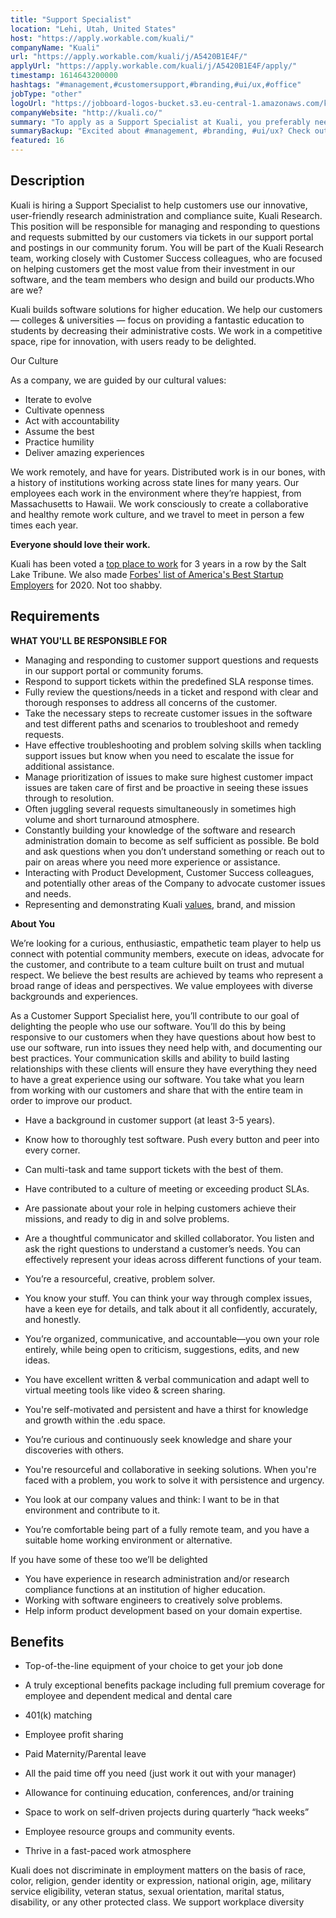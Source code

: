 ```yaml
---
title: "Support Specialist"
location: "Lehi, Utah, United States"
host: "https://apply.workable.com/kuali/"
companyName: "Kuali"
url: "https://apply.workable.com/kuali/j/A5420B1E4F/"
applyUrl: "https://apply.workable.com/kuali/j/A5420B1E4F/apply/"
timestamp: 1614643200000
hashtags: "#management,#customersupport,#branding,#ui/ux,#office"
jobType: "other"
logoUrl: "https://jobboard-logos-bucket.s3.eu-central-1.amazonaws.com/kuali"
companyWebsite: "http://kuali.co/"
summary: "To apply as a Support Specialist at Kuali, you preferably need to have at least 3-5 years of background in customer support."
summaryBackup: "Excited about #management, #branding, #ui/ux? Check out this job post!"
featured: 16
---
```


## Description

Kuali is hiring a Support Specialist to help customers use our innovative, user-friendly research administration and compliance suite, Kuali Research. This position will be responsible for managing and responding to questions and requests submitted by our customers via tickets in our support portal and postings in our community forum. You will be part of the Kuali Research team, working closely with Customer Success colleagues, who are focused on helping customers get the most value from their investment in our software, and the team members who design and build our products.Who are we?

Kuali builds software solutions for higher education. We help our customers — colleges & universities — focus on providing a fantastic education to students by decreasing their administrative costs. We work in a competitive space, ripe for innovation, with users ready to be delighted.

Our Culture

As a company, we are guided by our cultural values:

*   Iterate to evolve
*   Cultivate openness
*   Act with accountability
*   Assume the best
*   Practice humility
*   Deliver amazing experiences

We work remotely, and have for years. Distributed work is in our bones, with a history of institutions working across state lines for many years. Our employees each work in the environment where theyʼre happiest, from Massachusetts to Hawaii. We work consciously to create a collaborative and healthy remote work culture, and we travel to meet in person a few times each year.

**Everyone should love their work.**

Kuali has been voted a [top place to work](https://topworkplaces.com/publication/saltlake/kuali/) for 3 years in a row by the Salt Lake Tribune. We also made [Forbes' list of America's Best Startup Employers](https://www.forbes.com/americas-best-startup-employers/#1100e1e65275) for 2020. Not too shabby.

## Requirements

**WHAT YOU'LL BE RESPONSIBLE FOR**

*   Managing and responding to customer support questions and requests in our support portal or community forums.
*   Respond to support tickets within the predefined SLA response times.
*   Fully review the questions/needs in a ticket and respond with clear and thorough responses to address all concerns of the customer.
*   Take the necessary steps to recreate customer issues in the software and test different paths and scenarios to troubleshoot and remedy requests.
*   Have effective troubleshooting and problem solving skills when tackling support issues but know when you need to escalate the issue for additional assistance.
*   Manage prioritization of issues to make sure highest customer impact issues are taken care of first and be proactive in seeing these issues through to resolution.
*   Often juggling several requests simultaneously in sometimes high volume and short turnaround atmosphere.
*   Constantly building your knowledge of the software and research administration domain to become as self sufficient as possible. Be bold and ask questions when you don’t understand something or reach out to pair on areas where you need more experience or assistance.
*   Interacting with Product Development, Customer Success colleagues, and potentially other areas of the Company to advocate customer issues and needs.
*   Representing and demonstrating Kuali [values](https://www.kuali.co/about), brand, and mission

**About You**

Weʼre looking for a curious, enthusiastic, empathetic team player to help us connect with potential community members, execute on ideas, advocate for the customer, and contribute to a team culture built on trust and mutual respect. We believe the best results are achieved by teams who represent a broad range of ideas and perspectives. We value employees with diverse backgrounds and experiences.

As a Customer Support Specialist here, you’ll contribute to our goal of delighting the people who use our software. You’ll do this by being responsive to our customers when they have questions about how best to use our software, run into issues they need help with, and documenting our best practices. Your communication skills and ability to build lasting relationships with these clients will ensure they have everything they need to have a great experience using our software. You take what you learn from working with our customers and share that with the entire team in order to improve our product.

*   Have a background in customer support (at least 3-5 years).
*   Know how to thoroughly test software. Push every button and peer into every corner.
*   Can multi-task and tame support tickets with the best of them.
*   Have contributed to a culture of meeting or exceeding product SLAs.
*   Are passionate about your role in helping customers achieve their missions, and ready to dig in and solve problems.
*   Are a thoughtful communicator and skilled collaborator. You listen and ask the right questions to understand a customer’s needs. You can effectively represent your ideas across different functions of your team.
*   Youʼre a resourceful, creative, problem solver.
*   You know your stuff. You can think your way through complex issues, have a keen eye for details, and talk about it all confidently, accurately, and honestly.
*   Youʼre organized, communicative, and accountable—you own your role entirely, while being open to criticism, suggestions, edits, and new ideas.
*   You have excellent written & verbal communication and adapt well to virtual meeting tools like video & screen sharing.
*   You're self-motivated and persistent and have a thirst for knowledge and growth within the .edu space.
*   Youʼre curious and continuously seek knowledge and share your discoveries with others.

*   You're resourceful and collaborative in seeking solutions. When you're faced with a problem, you work to solve it with persistence and urgency.
*   You look at our company values and think: I want to be in that environment and contribute to it.
*   You’re comfortable being part of a fully remote team, and you have a suitable home working environment or alternative.

If you have some of these too we’ll be delighted

*   You have experience in research administration and/or research compliance functions at an institution of higher education.
*   Working with software engineers to creatively solve problems.
*   Help inform product development based on your domain expertise.

## Benefits

*   Top-of-the-line equipment of your choice to get your job done
*   A truly exceptional benefits package including full premium coverage for employee and dependent medical and dental care
*   401(k) matching
*   Employee profit sharing
*   Paid Maternity/Parental leave
*   All the paid time off you need (just work it out with your manager)
*   Allowance for continuing education, conferences, and/or training
*   Space to work on self-driven projects during quarterly “hack weeks”
*   Employee resource groups and community events.

*   Thrive in a fast-paced work atmosphere

Kuali does not discriminate in employment matters on the basis of race, color, religion, gender identity or expression, national origin, age, military service eligibility, veteran status, sexual orientation, marital status, disability, or any other protected class. We support workplace diversity
